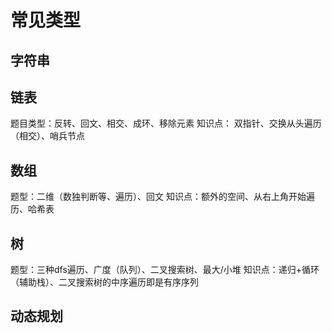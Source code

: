 # 常见类型

## 字符串

## 链表

题目类型：反转、回文、相交、成环、移除元素
知识点： 双指针、交换从头遍历（相交）、哨兵节点

## 数组

题型：二维（数独判断等、遍历）、回文
知识点：额外的空间、从右上角开始遍历、哈希表

## 树

题型：三种dfs遍历、广度（队列）、二叉搜索树、最大/小堆
知识点：递归+循环（辅助栈）、二叉搜索树的中序遍历即是有序序列

## 动态规划
